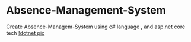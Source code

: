 # Absence-Management-System
Create Absence-Managem-System using c# language , and asp.net core tech
[!dotnet pic](!https://anthonygiretti.com/wp-content/uploads/2019/08/NET-Core-3.0.jpg)
